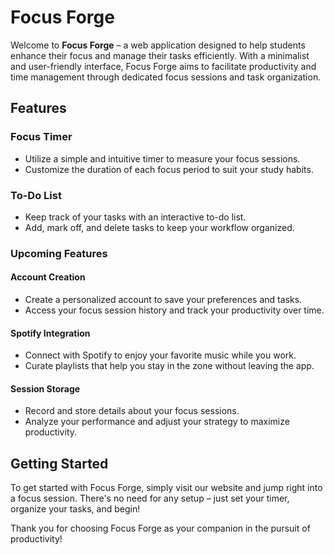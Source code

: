 # Focus Forge

Welcome to **Focus Forge** – a web application designed to help students enhance their focus and manage their tasks efficiently. With a minimalist and user-friendly interface, Focus Forge aims to facilitate productivity and time management through dedicated focus sessions and task organization.

## Features

### Focus Timer
- Utilize a simple and intuitive timer to measure your focus sessions.
- Customize the duration of each focus period to suit your study habits.

### To-Do List
- Keep track of your tasks with an interactive to-do list.
- Add, mark off, and delete tasks to keep your workflow organized.

### Upcoming Features

#### Account Creation
- Create a personalized account to save your preferences and tasks.
- Access your focus session history and track your productivity over time.

#### Spotify Integration
- Connect with Spotify to enjoy your favorite music while you work.
- Curate playlists that help you stay in the zone without leaving the app.

#### Session Storage
- Record and store details about your focus sessions.
- Analyze your performance and adjust your strategy to maximize productivity.

## Getting Started

To get started with Focus Forge, simply visit our website and jump right into a focus session. There's no need for any setup – just set your timer, organize your tasks, and begin!

Thank you for choosing Focus Forge as your companion in the pursuit of productivity!
